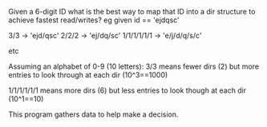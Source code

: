 
Given a 6-digit ID what is the best way to map that ID
into a dir structure to achieve fastest read/writes?
eg given id == 'ejdqsc'

3/3   -> 'ejd/qsc'
2/2/2 -> 'ej/dq/sc'
1/1/1/1/1/1 -> 'e/j/d/q/s/c'

etc

Assuming an alphabet of 0-9 (10 letters):
3/3 means fewer dirs (2)
but more entries to look through at each dir (10^3==1000)

1/1/1/1/1/1 means more dirs (6)
but less entries to look though at each dir (10^1==10)

This program gathers data to help make a decision.

